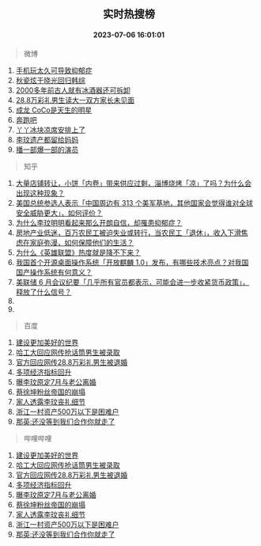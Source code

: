 <div align="center"><h2>实时热搜榜</h2><h4>2023-07-06 16:01:01</h4></div>

> 微博  

1. [手机玩太久可导致抑郁症](https://s.weibo.com/weibo?q=%23%E6%89%8B%E6%9C%BA%E7%8E%A9%E5%A4%AA%E4%B9%85%E5%8F%AF%E5%AF%BC%E8%87%B4%E6%8A%91%E9%83%81%E7%97%87%23&t=31&band_rank=1&Refer=top)<br />
2. [秋瓷炫于晓光回归韩综](https://s.weibo.com/weibo?q=%23%E7%A7%8B%E7%93%B7%E7%82%AB%E4%BA%8E%E6%99%93%E5%85%89%E5%9B%9E%E5%BD%92%E9%9F%A9%E7%BB%BC%23&t=31&band_rank=2&Refer=top)<br />
3. [2000多年前古人就有冰酒器还可拆卸](https://s.weibo.com/weibo?q=%232000%E5%A4%9A%E5%B9%B4%E5%89%8D%E5%8F%A4%E4%BA%BA%E5%B0%B1%E6%9C%89%E5%86%B0%E9%85%92%E5%99%A8%E8%BF%98%E5%8F%AF%E6%8B%86%E5%8D%B8%23&t=31&band_rank=3&Refer=top)<br />
4. [28.8万彩礼男生读大一双方家长未见面](https://s.weibo.com/weibo?q=%2328.8%E4%B8%87%E5%BD%A9%E7%A4%BC%E7%94%B7%E7%94%9F%E8%AF%BB%E5%A4%A7%E4%B8%80%E5%8F%8C%E6%96%B9%E5%AE%B6%E9%95%BF%E6%9C%AA%E8%A7%81%E9%9D%A2%23&t=31&band_rank=4&Refer=top)<br />
5. [成龙 CoCo是天生的明星](https://s.weibo.com/weibo?q=%23%E6%88%90%E9%BE%99%20CoCo%E6%98%AF%E5%A4%A9%E7%94%9F%E7%9A%84%E6%98%8E%E6%98%9F%23&t=31&band_rank=5&Refer=top)<br />
6. [奔跑吧](https://s.weibo.com/weibo?q=%E5%A5%94%E8%B7%91%E5%90%A7&t=31&band_rank=6&Refer=top)<br />
7. [丫丫冰块凉席安排上了](https://s.weibo.com/weibo?q=%23%E4%B8%AB%E4%B8%AB%E5%86%B0%E5%9D%97%E5%87%89%E5%B8%AD%E5%AE%89%E6%8E%92%E4%B8%8A%E4%BA%86%23&t=31&band_rank=7&Refer=top)<br />
8. [李玟遗产都留给妈妈](https://s.weibo.com/weibo?q=%23%E6%9D%8E%E7%8E%9F%E9%81%97%E4%BA%A7%E9%83%BD%E7%95%99%E7%BB%99%E5%A6%88%E5%A6%88%23&t=31&band_rank=8&Refer=top)<br />
9. [播一部爆一部的演员](https://s.weibo.com/weibo?q=%23%E6%92%AD%E4%B8%80%E9%83%A8%E7%88%86%E4%B8%80%E9%83%A8%E7%9A%84%E6%BC%94%E5%91%98%23&t=31&band_rank=9&Refer=top)<br />

> 知乎  

1. [大量店铺转让，小饼「内卷」带来供应过剩，淄博烧烤「凉」了吗？为什么会出现这种现象？](https://www.zhihu.com/question/610461393)<br />
2. [美国总统参选人表示「中国周边有 313 个美军基地，其他国家会觉得谁对全球安全威胁更大」，如何评价？](https://www.zhihu.com/question/610542360)<br />
3. [为什么李玟明明看起来那么开朗自信，却罹患抑郁症？](https://www.zhihu.com/question/610557808)<br />
4. [房地产业低迷，百万农民工被迫失业或转行，当农民工「退休」，收入下滑焦虑在家庭弥漫，如何保障他们的生活？](https://www.zhihu.com/question/610633138)<br />
5. [为什么《英雄联盟》热度就是降不下来？](https://www.zhihu.com/question/582973653)<br />
6. [我国首个开源桌面操作系统「开放麒麟 1.0」发布，有哪些技术亮点？对我国国产操作系统有何意义？](https://www.zhihu.com/question/610513030)<br />
7. [美联储 6 月会议纪要「几乎所有官员都表示，可能会进一步收紧货币政策」，释放了什么信号？](https://www.zhihu.com/question/610625334)<br />
8. []()<br />
9. []()<br />

> 百度  

1. [建设更加美好的世界](https://www.baidu.com/s?wd=%E5%BB%BA%E8%AE%BE%E6%9B%B4%E5%8A%A0%E7%BE%8E%E5%A5%BD%E7%9A%84%E4%B8%96%E7%95%8C&sa=fyb_news&rsv_dl=fyb_news)<br />
2. [哈工大回应网传抢话筒男生被录取](https://www.baidu.com/s?wd=%E5%93%88%E5%B7%A5%E5%A4%A7%E5%9B%9E%E5%BA%94%E7%BD%91%E4%BC%A0%E6%8A%A2%E8%AF%9D%E7%AD%92%E7%94%B7%E7%94%9F%E8%A2%AB%E5%BD%95%E5%8F%96&sa=fyb_news&rsv_dl=fyb_news)<br />
3. [官方回应网传28.8万彩礼男生被退婚](https://www.baidu.com/s?wd=%E5%AE%98%E6%96%B9%E5%9B%9E%E5%BA%94%E7%BD%91%E4%BC%A028.8%E4%B8%87%E5%BD%A9%E7%A4%BC%E7%94%B7%E7%94%9F%E8%A2%AB%E9%80%80%E5%A9%9A&sa=fyb_news&rsv_dl=fyb_news)<br />
4. [多项经济指标回升](https://www.baidu.com/s?wd=%E5%A4%9A%E9%A1%B9%E7%BB%8F%E6%B5%8E%E6%8C%87%E6%A0%87%E5%9B%9E%E5%8D%87&sa=fyb_news&rsv_dl=fyb_news)<br />
5. [曝李玟原定7月与老公离婚](https://www.baidu.com/s?wd=%E6%9B%9D%E6%9D%8E%E7%8E%9F%E5%8E%9F%E5%AE%9A7%E6%9C%88%E4%B8%8E%E8%80%81%E5%85%AC%E7%A6%BB%E5%A9%9A&sa=fyb_news&rsv_dl=fyb_news)<br />
6. [蔡徐坤粉丝帝国的崩塌](https://www.baidu.com/s?wd=%E8%94%A1%E5%BE%90%E5%9D%A4%E7%B2%89%E4%B8%9D%E5%B8%9D%E5%9B%BD%E7%9A%84%E5%B4%A9%E5%A1%8C&sa=fyb_news&rsv_dl=fyb_news)<br />
7. [家人透露李玟丧礼细节](https://www.baidu.com/s?wd=%E5%AE%B6%E4%BA%BA%E9%80%8F%E9%9C%B2%E6%9D%8E%E7%8E%9F%E4%B8%A7%E7%A4%BC%E7%BB%86%E8%8A%82&sa=fyb_news&rsv_dl=fyb_news)<br />
8. [浙江一村资产500万以下是困难户](https://www.baidu.com/s?wd=%E6%B5%99%E6%B1%9F%E4%B8%80%E6%9D%91%E8%B5%84%E4%BA%A7500%E4%B8%87%E4%BB%A5%E4%B8%8B%E6%98%AF%E5%9B%B0%E9%9A%BE%E6%88%B7&sa=fyb_news&rsv_dl=fyb_news)<br />
9. [那英:还没等到我们合作你就走了](https://www.baidu.com/s?wd=%E9%82%A3%E8%8B%B1%3A%E8%BF%98%E6%B2%A1%E7%AD%89%E5%88%B0%E6%88%91%E4%BB%AC%E5%90%88%E4%BD%9C%E4%BD%A0%E5%B0%B1%E8%B5%B0%E4%BA%86&sa=fyb_news&rsv_dl=fyb_news)<br />

> 哔哩哔哩  

1. [建设更加美好的世界](https://www.baidu.com/s?wd=%E5%BB%BA%E8%AE%BE%E6%9B%B4%E5%8A%A0%E7%BE%8E%E5%A5%BD%E7%9A%84%E4%B8%96%E7%95%8C&sa=fyb_news&rsv_dl=fyb_news)<br />
2. [哈工大回应网传抢话筒男生被录取](https://www.baidu.com/s?wd=%E5%93%88%E5%B7%A5%E5%A4%A7%E5%9B%9E%E5%BA%94%E7%BD%91%E4%BC%A0%E6%8A%A2%E8%AF%9D%E7%AD%92%E7%94%B7%E7%94%9F%E8%A2%AB%E5%BD%95%E5%8F%96&sa=fyb_news&rsv_dl=fyb_news)<br />
3. [官方回应网传28.8万彩礼男生被退婚](https://www.baidu.com/s?wd=%E5%AE%98%E6%96%B9%E5%9B%9E%E5%BA%94%E7%BD%91%E4%BC%A028.8%E4%B8%87%E5%BD%A9%E7%A4%BC%E7%94%B7%E7%94%9F%E8%A2%AB%E9%80%80%E5%A9%9A&sa=fyb_news&rsv_dl=fyb_news)<br />
4. [多项经济指标回升](https://www.baidu.com/s?wd=%E5%A4%9A%E9%A1%B9%E7%BB%8F%E6%B5%8E%E6%8C%87%E6%A0%87%E5%9B%9E%E5%8D%87&sa=fyb_news&rsv_dl=fyb_news)<br />
5. [曝李玟原定7月与老公离婚](https://www.baidu.com/s?wd=%E6%9B%9D%E6%9D%8E%E7%8E%9F%E5%8E%9F%E5%AE%9A7%E6%9C%88%E4%B8%8E%E8%80%81%E5%85%AC%E7%A6%BB%E5%A9%9A&sa=fyb_news&rsv_dl=fyb_news)<br />
6. [蔡徐坤粉丝帝国的崩塌](https://www.baidu.com/s?wd=%E8%94%A1%E5%BE%90%E5%9D%A4%E7%B2%89%E4%B8%9D%E5%B8%9D%E5%9B%BD%E7%9A%84%E5%B4%A9%E5%A1%8C&sa=fyb_news&rsv_dl=fyb_news)<br />
7. [家人透露李玟丧礼细节](https://www.baidu.com/s?wd=%E5%AE%B6%E4%BA%BA%E9%80%8F%E9%9C%B2%E6%9D%8E%E7%8E%9F%E4%B8%A7%E7%A4%BC%E7%BB%86%E8%8A%82&sa=fyb_news&rsv_dl=fyb_news)<br />
8. [浙江一村资产500万以下是困难户](https://www.baidu.com/s?wd=%E6%B5%99%E6%B1%9F%E4%B8%80%E6%9D%91%E8%B5%84%E4%BA%A7500%E4%B8%87%E4%BB%A5%E4%B8%8B%E6%98%AF%E5%9B%B0%E9%9A%BE%E6%88%B7&sa=fyb_news&rsv_dl=fyb_news)<br />
9. [那英:还没等到我们合作你就走了](https://www.baidu.com/s?wd=%E9%82%A3%E8%8B%B1%3A%E8%BF%98%E6%B2%A1%E7%AD%89%E5%88%B0%E6%88%91%E4%BB%AC%E5%90%88%E4%BD%9C%E4%BD%A0%E5%B0%B1%E8%B5%B0%E4%BA%86&sa=fyb_news&rsv_dl=fyb_news)<br />
